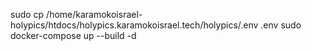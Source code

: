sudo cp /home/karamokoisrael-holypics/htdocs/holypics.karamokoisrael.tech/holypics/.env .env
sudo docker-compose up --build -d
